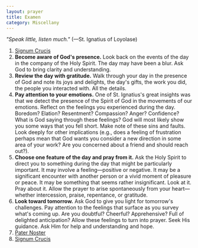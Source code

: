```yaml
---
layout: prayer
title: Examen
category: Miscellany
---
```

*"Speak little, listen much."* (—St. Ignatius of Loyolase)

1. [Signum Crucis](/prayers/signum-crucis/)
2. **Become aware of God's presence.** Look back on the events of the day in the company of the Holy Spirit. The day may have been a blur. Ask God to bring clarity and understanding.
3. **Review the day with gratitude.** Walk through your day in the presence of God and note its joys and delights, the day's gifts, the work you did, the people you interacted with. All the details.
4. **Pay attention to your emotions.** One of St. Ignatius's great insights was that we detect the presence of the Spirit of God in the movements of our emotions. Reflect on the feelings you experienced during the day. Boredom? Elation? Resentment? Compassion? Anger? Confidence? What is God saying through these feelings? God will most likely show you some ways that you fell short. Make note of these sins and faults. Look deeply for other implications (e.g., does a feeling of frustration perhaps mean that God wants you consider a new direction in some area of your work? Are you concerned about a friend and should reach out?).
5. **Choose one feature of the day and pray from it.** Ask the Holy Spirit to direct you to something during the day that might be particularly important. It may involve a feeling—positive or negative. It may be a significant encounter with another person or a vivid moment of pleasure or peace. It may be something that seems rather insignificant. Look at it. Pray about it. Allow the prayer to arise spontaneously from your heart—whether intercession, praise, repentance, or gratitude.
6. **Look toward tomorrow.** Ask God to give you light for tomorrow's challenges. Pay attention to the feelings that surface as you survey what's coming up. Are you doubtful? Cheerful? Apprehensive? Full of delighted anticipation? Allow these feelings to turn into prayer. Seek His guidance. Ask Him for help and understanding and hope.
7. [Pater Noster](/prayers/pater-noster/)
8. [Signum Crucis](/prayers/signum-crucis/)